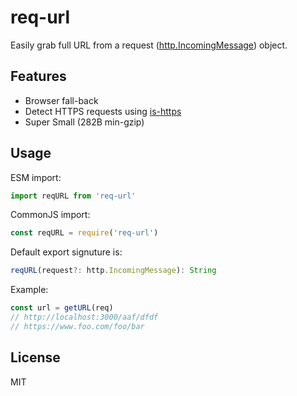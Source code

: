 # req-url

Easily grab full URL from a request ([http.IncomingMessage](https://nodejs.org/api/http.html#http_class_http_incomingmessage)) object.

## Features

- Browser fall-back
- Detect HTTPS requests using [is-https](https://github.com/nuxt-community/is-https)
- Super Small (282B min-gzip)

## Usage

ESM import:

```js
import reqURL from 'req-url'
```

CommonJS import:

```js
const reqURL = require('req-url')
```

Default export signuture is:

```ts
reqURL(request?: http.IncomingMessage): String
```

Example:

```js
const url = getURL(req)
// http://localhost:3000/aaf/dfdf
// https://www.foo.com/foo/bar
```

## License

MIT
